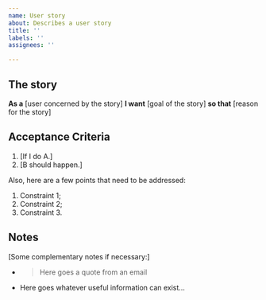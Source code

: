 ```yaml
---
name: User story
about: Describes a user story
title: ''
labels: ''
assignees: ''

---
```


## The story

**As a** [user concerned by the story]
**I want** [goal of the story]
**so that** [reason for the story]

## Acceptance Criteria

1. [If I do A.]
1. [B should happen.]

Also, here are a few points that need to be addressed:

1. Constraint 1;
1. Constraint 2;
1. Constraint 3.

## Notes

[Some complementary notes if necessary:]

* > Here goes a quote from an email
* Here goes whatever useful information can exist…
